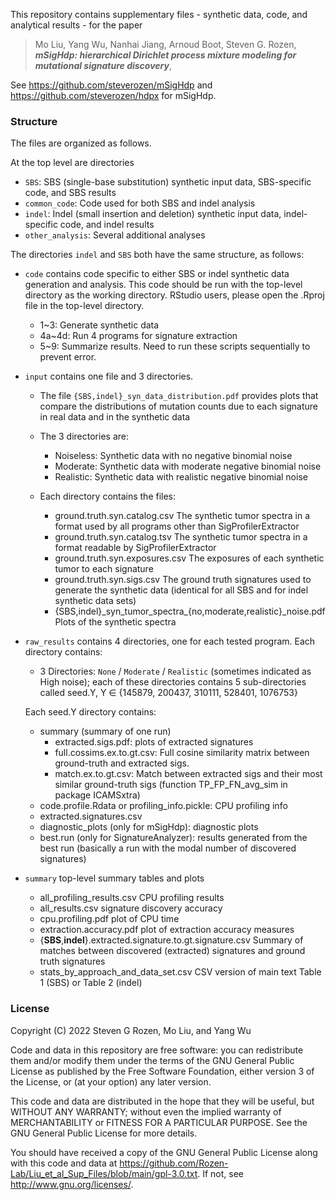 This repository contains supplementary files - synthetic data, code, and analytical results - 
for the paper

> Mo Liu, Yang Wu, Nanhai Jiang, Arnoud Boot, Steven G. Rozen,
> ***mSigHdp: hierarchical Dirichlet process mixture modeling for mutational signature discovery***, 


See https://github.com/steverozen/mSigHdp and https://github.com/steverozen/hdpx for mSigHdp.

### Structure

The files are organized as follows.

At the top level are directories

- `SBS`: SBS (single-base substitution) synthetic input data, SBS-specific code, and SBS results
- `common_code`: Code used for both SBS and indel analysis
- `indel`: Indel (small insertion and deletion) synthetic input data, indel-specific code, and indel results
- `other_analysis`: Several additional analyses


The directories `indel` and `SBS` both have the same structure, as follows:
  - `code` contains code specific to either SBS or indel synthetic data generation and analysis.
      This code should be run with the top-level directory as the working
      directory. RStudio users, please open the .Rproj file in the top-level directory.
    - 1~3: Generate synthetic data
    - 4a~4d: Run 4 programs for signature extraction
    - 5~9: Summarize results. Need to run these scripts sequentially to prevent error.
  - `input` contains one file and 3 directories.
    - The file `{SBS,indel}_syn_data_distribution.pdf`
          provides plots that compare the distributions of mutation counts due
	  to each signature in real data and in the
	  synthetic data
    - The 3 directories are:
      - Noiseless: 
        Synthetic data with no negative binomial noise
      - Moderate:
        Synthetic data with moderate negative binomial noise
      - Realistic:
        Synthetic data with realistic negative binomial noise
      
    - Each directory contains the files:
      - ground.truth.syn.catalog.csv The synthetic tumor spectra in a format used by all programs other than SigProfilerExtractor
      - ground.truth.syn.catalog.tsv The synthetic tumor spectra in a format readable by SigProfilerExtractor
      - ground.truth.syn.exposures.csv The exposures of each synthetic tumor to each signature
      - ground.truth.syn.sigs.csv The ground truth signatures used to generate the synthetic data (identical for all SBS and for indel synthetic data sets)
      - {SBS,indel}\_syn_tumor_spectra\_{no,moderate,realistic}_noise.pdf Plots of the synthetic spectra

  - `raw_results` contains 4 directories, one for each tested program. Each directory contains: 
	- 3 Directories: `None` / `Moderate` / `Realistic` (sometimes indicated as High noise);
	  each of these directories contains 5 sub-directories called seed.Y, Y ∈ {145879, 200437, 310111, 528401, 1076753}
	  
	Each seed.Y directory contains:
	  - summary (summary of one run)
		- extracted.sigs.pdf: plots of extracted signatures
		- full.cossims.ex.to.gt.csv: Full cosine similarity matrix between ground-truth and extracted sigs.
		- match.ex.to.gt.csv: Match between extracted sigs and their
		  most similar ground-truth sigs (function
		  TP_FP_FN_avg_sim in package ICAMSxtra)   
	  - code.profile.Rdata or profiling_info.pickle: 
		CPU profiling info     
	  - extracted.signatures.csv          
	  - diagnostic_plots (only for mSigHdp): diagnostic plots        
	  - best.run (only for SignatureAnalyzer): results generated from the best run (basically
	    a run with the modal number of discovered signatures)  
			  
  - `summary` top-level summary tables and plots  
    - all_profiling_results.csv CPU profiling results
    - all_results.csv signature discovery accuracy  
    - cpu.profiling.pdf plot of CPU time
	- extraction.accuracy.pdf plot of extraction accuracy measures
	- {**SBS**,**indel**}.extracted.signature.to.gt.signature.csv Summary of matches between discovered (extracted) signatures and ground truth signatures
    + stats_by_approach_and_data_set.csv CSV version of main text
	  Table 1 (SBS) or Table 2 (indel)    
 
 ### License
 
 Copyright (C) 2022 Steven G Rozen, Mo Liu, and Yang Wu

 Code and data in this repository are free software: you can redistribute them and/or modify
 them under the terms of the GNU General Public License as published by
 the Free Software Foundation, either version 3 of the License, or
 (at your option) any later version.

 This code and data are distributed in the hope that they will be useful,
 but WITHOUT ANY WARRANTY; without even the implied warranty of
 MERCHANTABILITY or FITNESS FOR A PARTICULAR PURPOSE.  See the
 GNU General Public License for more details.

 You should have received a copy of the GNU General Public License
 along with this code and data at 
 https://github.com/Rozen-Lab/Liu_et_al_Sup_Files/blob/main/gpl-3.0.txt.
 If not, see <http://www.gnu.org/licenses/>.
    
